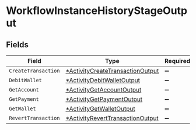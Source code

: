 # WorkflowInstanceHistoryStageOutput


## Fields

| Field                                                                                      | Type                                                                                       | Required                                                                                   | Description                                                                                |
| ------------------------------------------------------------------------------------------ | ------------------------------------------------------------------------------------------ | ------------------------------------------------------------------------------------------ | ------------------------------------------------------------------------------------------ |
| `CreateTransaction`                                                                        | [*ActivityCreateTransactionOutput](../../models/shared/activitycreatetransactionoutput.md) | :heavy_minus_sign:                                                                         | N/A                                                                                        |
| `DebitWallet`                                                                              | [*ActivityDebitWalletOutput](../../models/shared/activitydebitwalletoutput.md)             | :heavy_minus_sign:                                                                         | N/A                                                                                        |
| `GetAccount`                                                                               | [*ActivityGetAccountOutput](../../models/shared/activitygetaccountoutput.md)               | :heavy_minus_sign:                                                                         | N/A                                                                                        |
| `GetPayment`                                                                               | [*ActivityGetPaymentOutput](../../models/shared/activitygetpaymentoutput.md)               | :heavy_minus_sign:                                                                         | N/A                                                                                        |
| `GetWallet`                                                                                | [*ActivityGetWalletOutput](../../models/shared/activitygetwalletoutput.md)                 | :heavy_minus_sign:                                                                         | N/A                                                                                        |
| `RevertTransaction`                                                                        | [*ActivityRevertTransactionOutput](../../models/shared/activityreverttransactionoutput.md) | :heavy_minus_sign:                                                                         | N/A                                                                                        |